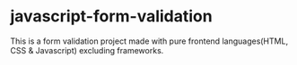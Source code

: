 # javascript-form-validation

This is a form validation project made with pure frontend languages(HTML, CSS & Javascript) excluding frameworks.

